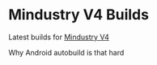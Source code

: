 # Mindustry V4 Builds

Latest builds for [Mindustry V4](https://github.com/acemany/MindustryV4_reforked)

Why Android autobuild is that hard
